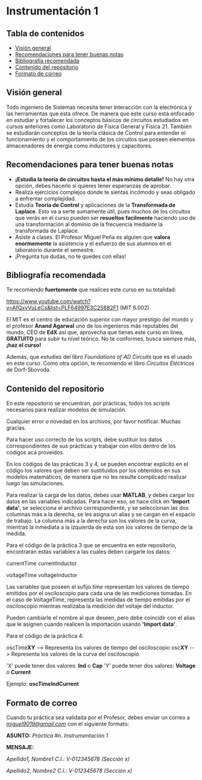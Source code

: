 # Instrumentación 1

## Tabla de contenidos

- [Visión general](#visión-general)
- [Recomendaciones para tener buenas notas](#recomendaciones-para-tener-buenas-notas)
- [Bibliografía recomendada](#bibliografía-recomendada)
- [Contenido del repositorio](#contenido-del-repositorio)
- [Formato de correo](#formato-de-correo)

## Visión general

Todo ingeniero de Sistemas necesita tener interacción con la electrónica y las herramientas que esta ofrece. De manera que este curso está enfocado en estudiar y fortalecer los conceptos básicos de circuitos estudiados en cursos anteriores como Laboratorio de Física General y Física 21. También se estudiarán conceptos de la teoría clásica de Control para entender el funcionamiento y el comportamiento de los circuitos que poseen elementos almacenadores de energía como inductores y capacitores.

## Recomendaciones para tener buenas notas

- **¡Estudia la teoría de circuitos hasta el más mínimo detalle!** No hay otra opción, debes hacerlo si quieres tener esperanzas de aprobar.
- Realiza ejercicios complejos donde te sientas incómodo y seas obligado a enfrentar complejidad.
- Estudia **Teoría de Control** y aplicaciones de la **Transformada de Laplace**. Esto va a serte sumamente útil, pues muchos de los circuitos que verás en el curso pueden ser **resueltos facilmente** haciendo uso de una transformación al dominio de la frecuencia mediante la transformada de Laplace.
- Asiste a clases. El Profesor Miguel Peña es alguien que **valora enormemente** la asistencia y el esfuerzo de sus alumnos en el laboratorio durante el semestre.
- ¡Pregunta tus dudas, no te quedes con ellas!

## Bibliografía recomendada

Te recomiendo **fuertemente** que realices este curso en su totalidad:

https://www.youtube.com/watch?v=AfQxyVuLeCs&list=PLF64997E3C25882F1 (MIT 6.002)

El MIT es el centro de educación superior con mayor prestigio del mundo y el profesor **Anand Agarwal** uno de los ingenieros más reputables del mundo, CEO de **EdX** así que, aprovecha que tienes este curso en línea, **GRATUITO** para subir tu nivel teórico. No te conformes, busca siempre más, **¡haz el curso!**

Además, que estudies del libro *Foundations of AD Circuits* que es el usado en este curso. Como otra opción, te recomiendo el libro *Circuitos Eléctricos* de Dorf-Sbovoda.

## Contenido del repositorio

En este repositorio se encuentran, por prácticas, todos los scripts necesarios
para realizar modelos de simulación.

Cualquier error o novedad en los archivos, por favor notificar. Muchas gracias.

Para hacer uso correcto de los scripts, debe sustituir los datos correspondientes de sus prácticas y trabajar con ellos dentro de los códigos acá proveidos.

En los códigos de las prácticas 3 y 4, se pueden encontrar explícito en el código los valores que deben ser sustituidos por los obtenidos en sus modelos matemáticos, de manera que no les resulte complicado realizar luego las simulaciones.

Para realizar la carga de los datos, debes usar **MATLAB**, y debes cargar los
datos en las variables indicadas. Para hacer eso, se hace click en
**'Import data'**, se selecciona el archivo correspondiente, y se seleccionan
las dos columnas más a la derecha, se les asigna un alias y se cargan en el
espacio de trabajo. La columna más a la derecha son los valores de la curva,
mientras la inmediata a la izquierda de esta son los valores de tiempo de la
medida. 

Para el código de la práctica 3 que se encuentra en este repositorio, encontrarán estas variables a las cuales deben cargarle los datos:
  
  currentTime
  currentInductor
  
  voltageTime
  voltageInductor

Las variables que poseen el sufijo *time* representan los valores de tiempo emitidos por el osciloscopio para cada una de las mediciones tomadas. En el caso de VoltageTime, representa las medidas de tiempo emitidas por el osciloscopio mientras realizaba la medición del voltaje del inductor.
  
Pueden cambiarle el nombre al que deseen, pero debe coincidir con el alias que le asignen cuando realicen la importación usando **'Import data'**.
  
Para el código de la práctica 4:

  oscTime**XY**  --> Representa los valores de tiempo del osciloscopio
  osc**XY**      --> Representa los valores de la curva del osciloscopio

'X' puede tener dos valores: **Ind** o **Cap**
'Y' puede tener dos valores: **Voltage** o **Current**

Ejemplo: **oscTimeIndCurrent**

## Formato de correo

Cuando tu práctica sea validada por el Profesor, debes enviar un correo a *miguel9019@gmail.com* con el siguiente formato:

**ASUNTO:**  *Práctica #n. Instrumentación 1*

**MENSAJE:** 

*Apellido1, Nombre1 C.I.: V-012345678 (Sección x)*

*Apellido2, Nombre2 C.I.: V-012345678 (Sección x)*
